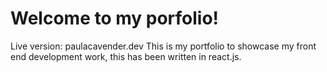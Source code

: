 # Welcome to my porfolio!
Live version: paulacavender.dev
This is my portfolio to showcase my front end development work, this has been written in react.js.


